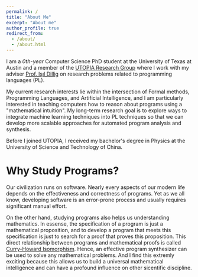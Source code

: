 ```yaml
---
permalink: /
title: "About Me"
excerpt: "About me"
author_profile: true
redirect_from: 
  - /about/
  - /about.html
---
```


I am a *0th-year* Computer Science PhD student at the University of Texas at Austin and a member of the [UTOPIA Research Group](http://utopia.cs.utexas.edu) where I work with my adviser [Prof. Işıl Dillig](http://www.cs.utexas.edu/~isil/)  on research problems related to programming languages (PL).

My current research interests lie within the intersection of Formal methods, Programming Languages, and Artificial Intelligence, and I am particularly interested in teaching computers how to reason about programs using a "mathematical intuition". My long-term research goal is to explore ways to integrate machine learning techniques into PL techniques so that we can develop more scalable approaches for automated program analysis and synthesis.

Before I joined UTOPIA, I received my bachelor's degree in Physics at the University of Science and Technology of China.


Why Study Programs?
===================
Our civilization runs on software. Nearly every aspects of our modern life depends on the effectiveness and correctness of programs. Yet as we all know, developing software is an error-prone process and usually requires significant manual effort.

On the other hand, studying programs also helps us understanding mathematics. In essense, the specification of a program is just a mathematical proposition, and to develop a program that meets this specification is just to search for a proof that proves this proposition. This direct relationship between programs and mathematical proofs is called [Curry-Howard Isomorphism](https://en.wikipedia.org/wiki/Curry–Howard_correspondence). Hence, an effective program synthesizer can be used to solve any mathematical problems. And I find this extremly exciting because this allows us to build a universal mathematical intelligence and can have a profound influence on other sicentific discipline.